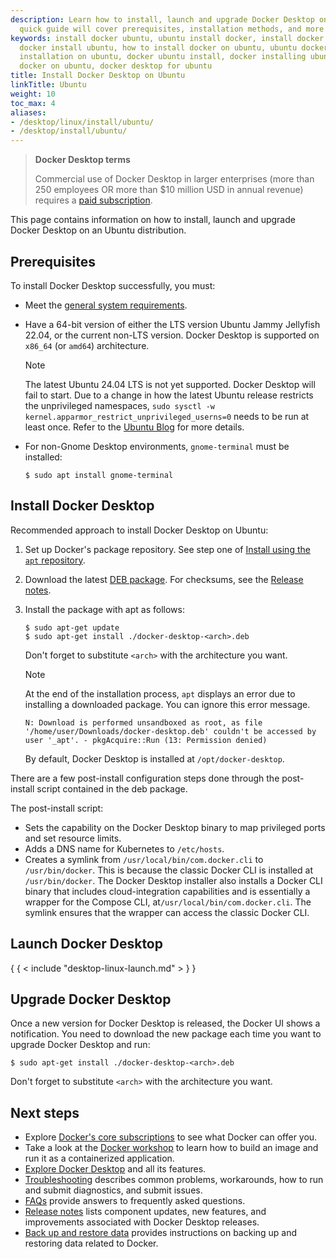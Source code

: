 ```yaml
---
description: Learn how to install, launch and upgrade Docker Desktop on Ubuntu. This
  quick guide will cover prerequisites, installation methods, and more.
keywords: install docker ubuntu, ubuntu install docker, install docker on ubuntu,
  docker install ubuntu, how to install docker on ubuntu, ubuntu docker install, docker
  installation on ubuntu, docker ubuntu install, docker installing ubuntu, installing
  docker on ubuntu, docker desktop for ubuntu
title: Install Docker Desktop on Ubuntu
linkTitle: Ubuntu
weight: 10
toc_max: 4
aliases:
- /desktop/linux/install/ubuntu/
- /desktop/install/ubuntu/
---
```


> **Docker Desktop terms**
>
> Commercial use of Docker Desktop in larger enterprises (more than 250
> employees OR more than $10 million USD in annual revenue) requires a [paid
> subscription](https://www.docker.com/pricing/).

This page contains information on how to install, launch and upgrade Docker Desktop on an Ubuntu distribution.

## Prerequisites

To install Docker Desktop successfully, you must:

- Meet the [general system requirements](index.md#general-system-requirements).
- Have a 64-bit version of either the LTS version Ubuntu Jammy Jellyfish 22.04, or the current non-LTS version. Docker Desktop is supported on `x86_64` (or `amd64`) architecture.
   > [!NOTE]
   >
   > The latest Ubuntu 24.04 LTS is not yet supported. Docker Desktop will fail to start. Due to a change in how the latest Ubuntu release restricts the unprivileged namespaces, `sudo sysctl -w kernel.apparmor_restrict_unprivileged_userns=0` needs to be run at least once. Refer to the [Ubuntu Blog](https://ubuntu.com/blog/ubuntu-23-10-restricted-unprivileged-user-namespaces) for more details.

- For non-Gnome Desktop environments, `gnome-terminal` must be installed:
  ```console
  $ sudo apt install gnome-terminal
  ```

## Install Docker Desktop

Recommended approach to install Docker Desktop on Ubuntu:

1. Set up Docker's package repository.
   See step one of [Install using the `apt` repository](../../../engine/install/ubuntu.md#install-using-the-repository).

2. Download the latest [DEB package](https://desktop.docker.com/linux/main/amd64/docker-desktop-amd64.deb?utm_source=docker&utm_medium=webreferral&utm_campaign=docs-driven-download-linux-amd64). For checksums, see the [Release notes](../../release-notes.md).

3. Install the package with apt as follows:

   ```console
   $ sudo apt-get update
   $ sudo apt-get install ./docker-desktop-<arch>.deb
   ```

   Don't forget to substitute `<arch>` with the architecture you want.

   > [!NOTE]
   >
   > At the end of the installation process, `apt` displays an error due to installing a downloaded package. You
   > can ignore this error message.
   >
   > ```text
   > N: Download is performed unsandboxed as root, as file '/home/user/Downloads/docker-desktop.deb' couldn't be accessed by user '_apt'. - pkgAcquire::Run (13: Permission denied)
   > ```

   By default, Docker Desktop is installed at `/opt/docker-desktop`.

There are a few post-install configuration steps done through the post-install script contained in the deb package.

The post-install script:

- Sets the capability on the Docker Desktop binary to map privileged ports and set resource limits.
- Adds a DNS name for Kubernetes to `/etc/hosts`.
- Creates a symlink from `/usr/local/bin/com.docker.cli` to `/usr/bin/docker`.
  This is because the classic Docker CLI is installed at `/usr/bin/docker`. The Docker Desktop installer also installs a Docker CLI binary that includes cloud-integration capabilities and is essentially a wrapper for the Compose CLI, at`/usr/local/bin/com.docker.cli`. The symlink ensures that the wrapper can access the classic Docker CLI.

## Launch Docker Desktop

{ { < include "desktop-linux-launch.md" > } }

## Upgrade Docker Desktop

Once a new version for Docker Desktop is released, the Docker UI shows a notification.
You need to download the new package each time you want to upgrade Docker Desktop and run:

```console
$ sudo apt-get install ./docker-desktop-<arch>.deb
```

Don't forget to substitute `<arch>` with the architecture you want.

## Next steps

- Explore [Docker's core subscriptions](https://www.docker.com/pricing/) to see what Docker can offer you.
- Take a look at the [Docker workshop](/get-started/workshop/index.md) to learn how to build an image and run it as a containerized application.
- [Explore Docker Desktop](../../use-desktop/index.md) and all its features.
- [Troubleshooting](../../troubleshoot/index.md) describes common problems, workarounds, how to run and submit diagnostics, and submit issues.
- [FAQs](../../faqs/general.md) provide answers to frequently asked questions.
- [Release notes](../../release-notes.md) lists component updates, new features, and improvements associated with Docker Desktop releases.
- [Back up and restore data](../../backup-and-restore.md) provides instructions
  on backing up and restoring data related to Docker.

